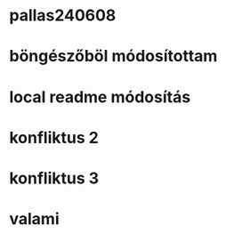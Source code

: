# pallas240608
# böngészőböl módosítottam
# local readme módosítás
# konfliktus 2
# konfliktus 3
# valami